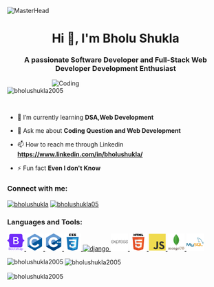 ![MasterHead](https://user-images.githubusercontent.com/10498744/210012254-234538ff-d198-48aa-8964-37e6fd45d227.gif)
<h1 align="center">Hi 👋, I'm Bholu Shukla</h1>
<h3 align="center">A passionate Software Developer and Full-Stack Web Developer Development Enthusiast</h3>
<img align="right" alt="Coding" width="400" src="https://cdn.dribbble.com/users/1162077/screenshots/3848914/programmer.gif">

<p align="left"> <img src="https://komarev.com/ghpvc/?username=bholushukla2005&label=Profile%20views&color=0e75b6&style=flat" alt="bholushukla2005" /> </p>

<p align="left"> <a href="https://twitter.com/" target="blank"><img src="https://img.shields.io/twitter/follow/?logo=twitter&style=for-the-badge" alt="" /></a> </p>

- 🌱 I’m currently learning **DSA,Web Development**

- 💬 Ask me about **Coding Question and Web Development**

- 📫 How to reach me through Linkedin **https://www.linkedin.com/in/bholushukla/**

- ⚡ Fun fact **Even I don't Know**

<h3 align="left">Connect with me:</h3>
<p align="left">
<a href="https://linkedin.com/in/bholushukla" target="blank"><img align="center" src="https://raw.githubusercontent.com/rahuldkjain/github-profile-readme-generator/master/src/images/icons/Social/linked-in-alt.svg" alt="bholushukla" height="30" width="40" /></a>
<a href="https://www.codechef.com/users/bholushukla05" target="blank"><img align="center" src="https://cdn.jsdelivr.net/npm/simple-icons@3.1.0/icons/codechef.svg" alt="bholushukla05" height="30" width="40" /></a>
</p>

<h3 align="left">Languages and Tools:</h3>
<p align="left"> <a href="https://getbootstrap.com" target="_blank" rel="noreferrer"> <img src="https://raw.githubusercontent.com/devicons/devicon/master/icons/bootstrap/bootstrap-plain-wordmark.svg" alt="bootstrap" width="40" height="40"/> </a> <a href="https://www.cprogramming.com/" target="_blank" rel="noreferrer"> <img src="https://raw.githubusercontent.com/devicons/devicon/master/icons/c/c-original.svg" alt="c" width="40" height="40"/> </a> <a href="https://www.w3schools.com/cpp/" target="_blank" rel="noreferrer"> <img src="https://raw.githubusercontent.com/devicons/devicon/master/icons/cplusplus/cplusplus-original.svg" alt="cplusplus" width="40" height="40"/> </a> <a href="https://www.w3schools.com/css/" target="_blank" rel="noreferrer"> <img src="https://raw.githubusercontent.com/devicons/devicon/master/icons/css3/css3-original-wordmark.svg" alt="css3" width="40" height="40"/> </a> <a href="https://www.djangoproject.com/" target="_blank" rel="noreferrer"> <img src="https://cdn.worldvectorlogo.com/logos/django.svg" alt="django" width="40" height="40"/> </a> <a href="https://expressjs.com" target="_blank" rel="noreferrer"> <img src="https://raw.githubusercontent.com/devicons/devicon/master/icons/express/express-original-wordmark.svg" alt="express" width="40" height="40"/> </a> <a href="https://www.w3.org/html/" target="_blank" rel="noreferrer"> <img src="https://raw.githubusercontent.com/devicons/devicon/master/icons/html5/html5-original-wordmark.svg" alt="html5" width="40" height="40"/> </a> <a href="https://developer.mozilla.org/en-US/docs/Web/JavaScript" target="_blank" rel="noreferrer"> <img src="https://raw.githubusercontent.com/devicons/devicon/master/icons/javascript/javascript-original.svg" alt="javascript" width="40" height="40"/> </a> <a href="https://www.mongodb.com/" target="_blank" rel="noreferrer"> <img src="https://raw.githubusercontent.com/devicons/devicon/master/icons/mongodb/mongodb-original-wordmark.svg" alt="mongodb" width="40" height="40"/> </a> <a href="https://www.mysql.com/" target="_blank" rel="noreferrer"> <img src="https://raw.githubusercontent.com/devicons/devicon/master/icons/mysql/mysql-original-wordmark.svg" alt="mysql" width="40" height="40"/> </a> </p>

<p><img align="left" src="https://github-readme-stats.vercel.app/api/top-langs?username=bholushukla2005&show_icons=true&locale=en&layout=compact" alt="bholushukla2005" /></p>

<p>&nbsp;<img align="center" src="https://github-readme-stats.vercel.app/api?username=bholushukla2005&show_icons=true&locale=en" alt="bholushukla2005" /></p>

<p><img align="center" src="https://github-readme-streak-stats.herokuapp.com/?user=bholushukla2005&" alt="bholushukla2005" /></p>
